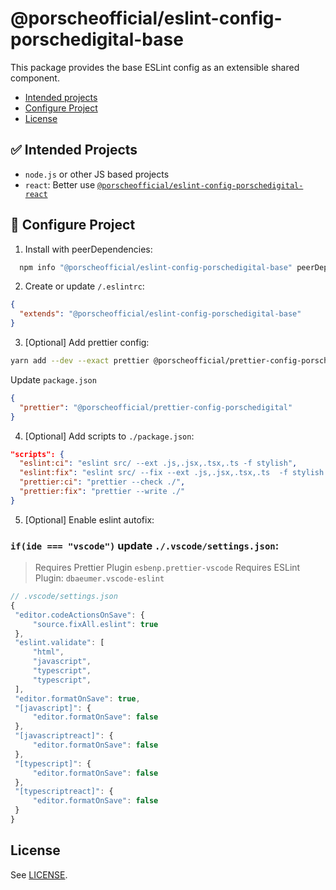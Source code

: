 # @porscheofficial/eslint-config-porschedigital-base

This package provides the base ESLint config as an extensible shared component.

- [Intended projects](#-intended-projects)
- [Configure Project](#-configure-project)
- [License](#license)

## ✅ Intended Projects

- `node.js` or other JS based projects
- `react`: Better use [`@porscheofficial/eslint-config-porschedigital-react`](/packages/eslint-config-porschedigital-react)

## 🔧 Configure Project

1. Install with peerDependencies:

```sh
  npm info "@porscheofficial/eslint-config-porschedigital-base" peerDependencies --json | command sed 's/[\{\},]//g ; s/: /@/g' | xargs yarn add --dev "@porscheofficial/eslint-config-porschedigital-base"
```

2. Create or update `/.eslintrc`:

```json
{
  "extends": "@porscheofficial/eslint-config-porschedigital-base"
}
```

3. [Optional] Add prettier config:

```sh
yarn add --dev --exact prettier @porscheofficial/prettier-config-porschedigital
```

Update `package.json`

```json
{
  "prettier": "@porscheofficial/prettier-config-porschedigital"
}
```

4. [Optional] Add scripts to `./package.json`:

```json
"scripts": {
  "eslint:ci": "eslint src/ --ext .js,.jsx,.tsx,.ts -f stylish",
  "eslint:fix": "eslint src/ --fix --ext .js,.jsx,.tsx,.ts  -f stylish --quiet",
  "prettier:ci": "prettier --check ./",
  "prettier:fix": "prettier --write ./"
}

```

5. [Optional] Enable eslint autofix:

### `if(ide === "vscode")` update `./.vscode/settings.json`:

> Requires Prettier Plugin `esbenp.prettier-vscode`
> Requires ESLint Plugin: `dbaeumer.vscode-eslint`

```js
// .vscode/settings.json
{
 "editor.codeActionsOnSave": {
     "source.fixAll.eslint": true
 },
 "eslint.validate": [
     "html",
     "javascript",
     "typescript",
     "typescript",
 ],
 "editor.formatOnSave": true,
 "[javascript]": {
     "editor.formatOnSave": false
 },
 "[javascriptreact]": {
     "editor.formatOnSave": false
 },
 "[typescript]": {
     "editor.formatOnSave": false
 },
 "[typescriptreact]": {
     "editor.formatOnSave": false
 }
}
```

## License

See [LICENSE](./LICENSE.md).

